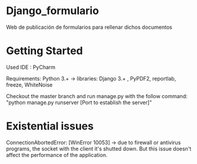 # Django_formulario
Web de publicación de formularios para rellenar dichos documentos

# Getting Started

Used IDE : PyCharm

Requirements: 
   Python 3.+ -> libraries: Django 3.+ , PyPDF2, reportlab, freeze, WhiteNoise
               

Checkout the master branch and run manage.py with the follow command:
   "python manage.py runserver [Port to establish the server]"

# Existential issues
ConnectionAbortedError: [WinError 10053] -> due to firewall or antivirus programs, the socket with the client it's shutted down. But this issue doesn't affect the performance of the application.

